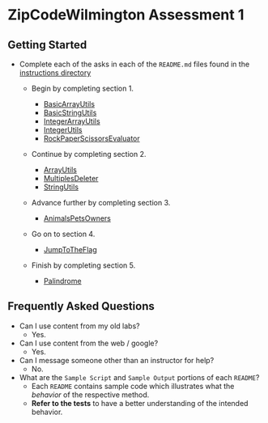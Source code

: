 # ZipCodeWilmington Assessment 1


## **Getting Started**
* Complete each of the asks in each of the `README.md` files found in the [instructions directory](./instructions)
    * Begin by completing section 1.
        * [BasicArrayUtils](./instructions/part1/README-BasicArrayUtils.md)
        * [BasicStringUtils](./instructions/part1/README-BasicStringUtils.md)
        * [IntegerArrayUtils](./instructions/part1/README-IntegerArrayUtils.md)
        * [IntegerUtils](./instructions/part1/README-IntegerUtils.md)
        * [RockPaperScissorsEvaluator](./instructions/part1/README-RockPaperSissorsEvaluator.md)

        
    * Continue by completing section 2.
        * [ArrayUtils](./instructions/part2/README-ArrayUtils.md)
        * [MultiplesDeleter](./instructions/part2/README-MultiplesDeleter.md)
        * [StringUtils](./instructions/part2/README-StringUtils.md)
        
    * Advance further by completing section 3.
        * [AnimalsPetsOwners](./instructions/part3/README-AnimalsPetsOwners.md)
    * Go on to section 4.
        * [JumpToTheFlag](./instructions/part4/README-JumpToTheFlag.md)
    * Finish by completing section 5.
        * [Palindrome](./instructions/part5/README-Palindrome.md)

## **Frequently Asked Questions**
* Can I use content from my old labs?
  * Yes.
* Can I use content from the web / google?
  * Yes.
* Can I message someone other than an instructor for help?
  * No.
* What are the `Sample Script` and `Sample Output` portions of each `README`?
  * Each `README` contains sample code which illustrates what the _behavior_ of the respective method.
  * **Refer to the tests** to have a better understanding of the intended behavior.
